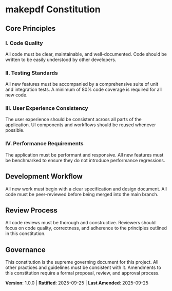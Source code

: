 <!--
Sync Impact Report:
- Version change: 0.0.0 → 1.0.0
- Added sections:
    - I. Code Quality
    - II. Testing Standards
    - III. User Experience Consistency
    - IV. Performance Requirements
    - Development Workflow
    - Review Process
- Removed sections: None
- Templates requiring updates:
    - ✅ .specify/templates/plan-template.md
    - ✅ .specify/templates/spec-template.md
    - ✅ .specify/templates/tasks-template.md
- Follow-up TODOs: None
-->
# makepdf Constitution

## Core Principles

### I. Code Quality
All code must be clear, maintainable, and well-documented. Code should be written to be easily understood by other developers.

### II. Testing Standards
All new features must be accompanied by a comprehensive suite of unit and integration tests. A minimum of 80% code coverage is required for all new code.

### III. User Experience Consistency
The user experience should be consistent across all parts of the application. UI components and workflows should be reused whenever possible.

### IV. Performance Requirements
The application must be performant and responsive. All new features must be benchmarked to ensure they do not introduce performance regressions.

## Development Workflow

All new work must begin with a clear specification and design document. All code must be peer-reviewed before being merged into the main branch.

## Review Process

All code reviews must be thorough and constructive. Reviewers should focus on code quality, correctness, and adherence to the principles outlined in this constitution.

## Governance

This constitution is the supreme governing document for this project. All other practices and guidelines must be consistent with it. Amendments to this constitution require a formal proposal, review, and approval process.

**Version**: 1.0.0 | **Ratified**: 2025-09-25 | **Last Amended**: 2025-09-25
